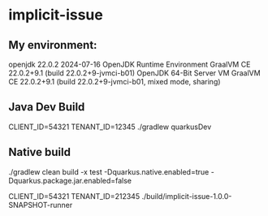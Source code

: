 # implicit-issue

## My environment:

openjdk 22.0.2 2024-07-16
OpenJDK Runtime Environment GraalVM CE 22.0.2+9.1 (build 22.0.2+9-jvmci-b01)
OpenJDK 64-Bit Server VM GraalVM CE 22.0.2+9.1 (build 22.0.2+9-jvmci-b01, mixed mode, sharing)

## Java Dev Build

CLIENT_ID=54321 TENANT_ID=12345 ./gradlew quarkusDev

## Native build

./gradlew clean build -x test -Dquarkus.native.enabled=true -Dquarkus.package.jar.enabled=false

CLIENT_ID=54321 TENANT_ID=212345 ./build/implicit-issue-1.0.0-SNAPSHOT-runner
